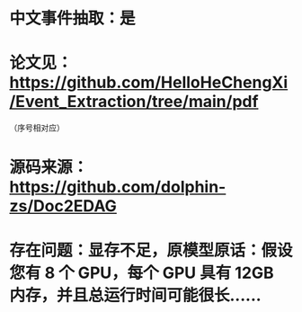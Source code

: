 # 中文事件抽取：是

# 论文见：https://github.com/HelloHeChengXi/Event_Extraction/tree/main/pdf
（序号相对应）

# 源码来源：https://github.com/dolphin-zs/Doc2EDAG

# 存在问题：显存不足，原模型原话：假设您有 8 个 GPU，每个 GPU 具有 12GB 内存，并且总运行时间可能很长......
